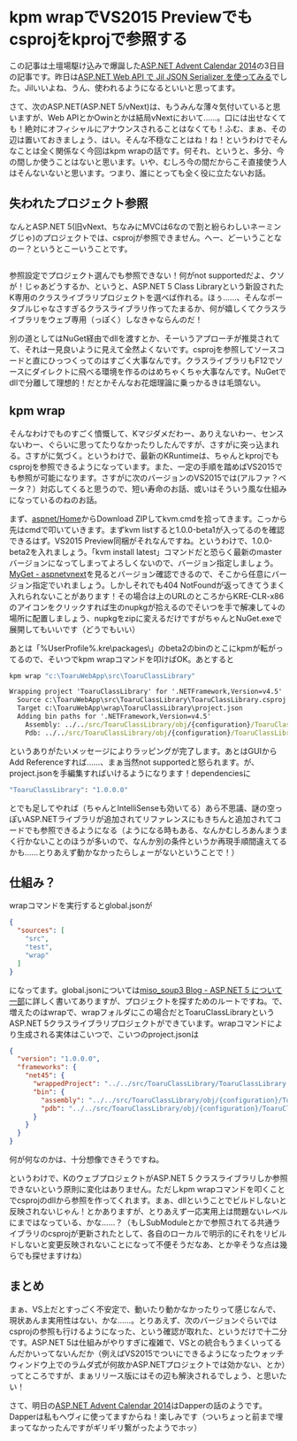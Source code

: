 # kpm wrapでVS2015 Previewでもcsprojをkprojで参照する

この記事は土壇場駆け込みで爆誕した[ASP.NET Advent Calendar 2014](http://qiita.com/advent-calendar/2014/aspnet)の3日目の記事です。昨日は[ASP.NET Web API で Jil JSON Serializer を使ってみる](http://gooner.azurewebsites.net/2014/12/02/jil-json-serializer/)でした。Jilいいよね、うん、使われるようになるといいと思ってます。

さて、次のASP.NET(ASP.NET 5/vNext)は、もうみんな薄々気付いていると思いますが、Web APIとかOwinとかは結局vNextにおいて……。口には出せなくても！絶対にオフィシャルにアナウンスされることはなくても！ふむ、まぁ、その辺は置いておきましょう、はい。そんな不穏なことはね！ね！というわけでそんなことは全く関係なく今回はkpm wrapの話です。何それ、というと、多分、今の間しか使うことはないと思います。いや、むしろ今の間だからこそ直接使う人はそんないないと思います。つまり、誰にとっても全く役に立たないお話。

失われたプロジェクト参照
---
なんとASP.NET 5(旧vNext、ちなみにMVCは6なので割と紛らわしいネーミングじゃ)のプロジェクトでは、csprojが参照できません。へー、どーいうことなのー？というとこーいうことです。

<img src='http://neue.cc/wp-content/uploads/2014/12/cannotreference.jpg' alt='' />

参照設定でプロジェクト選んでも参照できない！何がnot supportedだよ、クソが！じゃあどうするか、というと、ASP.NET 5 Class Libraryという新設されたK専用のクラスライブラリプロジェクトを選べば作れる。ほぅ……、そんなポータブルじゃなさすぎるクラスライブラリ作ってたまるか、何が嬉しくてクラスライブラリをウェブ専用（っぽく）しなきゃならんのだ！

別の道としてはNuGet経由でdllを渡すとか、そーいうアプローチが推奨されてて、それは一見良いように見えて全然よくないです。csprojを参照してソースコードと直にひっつくってのはすごく大事なんです。クラスライブラリもF12でソースにダイレクトに飛べる環境を作るのはめちゃくちゃ大事なんです。NuGetでdllで分離して理想的！だとかそんなお花畑理論に乗っかるきは毛頭ない。

kpm wrap
---
そんなわけでものすごく憤慨して、Kマジダメだわー、ありえないわー、センスないわー、ぐらいに思ってたりなかったりしたんですが、さすがに突っ込まれる。さすがに気づく。というわけで、最新のKRuntimeは、ちゃんとkprojでもcsprojを参照できるようになっています。また、一定の手順を踏めばVS2015でも参照が可能になります。さすがに次のバージョンのVS2015では(アルファ？ベータ？）対応してくると思うので、短い寿命のお話、或いはそういう風な仕組みになっているのねのお話。

まず、[aspnet/Home](https://github.com/aspnet/home)からDownload ZIPしてkvm.cmdを拾ってきます。こっから先はcmdで叩いていきます。まずkvm listすると1.0.0-beta1が入ってるのを確認できるはず。VS2015 Preview同梱がそれなんですね。というわけで、1.0.0-beta2を入れましょう。「kvm install latest」コマンドだと恐らく最新のmasterバージョンになってしまってよろしくないので、バージョン指定しましょう。[MyGet - aspnetvnext](https://www.myget.org/gallery/aspnetvnext)を見るとバージョン確認できるので、そこから任意にバージョン指定でいれましょう。しかしそれでも404 NotFoundが返ってきてうまく入れられないことがあります！その場合は上のURLのところからKRE-CLR-x86のアイコンをクリックすれば生のnupkgが拾えるのでそいつを手で解凍して↓の場所に配置しましょう、nupkgをzipに変えるだけですがちゃんとNuGet.exeで展開してもいいです（どうでもいい）

あとは「%UserProfile%\.kre\packages\」のbeta2のbinのとこにkpmが転がってるので、そいつでkpm wrapコマンドを叩けばOK。あとすると

```cmd
kpm wrap "c:\ToaruWebApp\src\ToaruClassLibrary"

Wrapping project 'ToaruClassLibrary' for '.NETFramework,Version=v4.5'
  Source c:\ToaruWebApp\src\ToaruClassLibrary\ToaruClassLibrary.csproj
  Target c:\ToaruWebApp\wrap\ToaruClassLibrary\project.json
  Adding bin paths for '.NETFramework,Version=v4.5'
    Assembly: ../../src/ToaruClassLibrary/obj/{configuration}/ToaruClassLibrary.dll
    Pdb: ../../src/ToaruClassLibrary/obj/{configuration}/ToaruClassLibrary.pdb
```

というありがたいメッセージによりラッピングが完了します。あとはGUIからAdd Referenceすれば……、まぁ当然not supportedと怒られます。が、project.jsonを手編集すればいけるようになります！dependenciesに

```cmd
"ToaruClassLibrary": "1.0.0.0"
```

とでも足してやれば（ちゃんとIntelliSenseも効いてる）あら不思議、謎の空っぽいASP.NETライブラリが追加されてリファレンスにもきちんと追加されてコードでも参照できるようになる（ようになる時もある、なんかむしろあんまうまく行かないことのほうが多いので、なんか別の条件というか再現手順間違えてるかも……とりあえず動かなかったらしょーがないということで！）

仕組み？
---
wrapコマンドを実行するとglobal.jsonが

```json
{
  "sources": [
    "src",
    "test",
    "wrap"
  ]
}
```

になってます。global.jsonについては[miso_soup3 Blog - ASP.NET 5 について一部](http://miso-soup3.hateblo.jp/entry/2014/11/14/043310)に詳しく書いてありますが、プロジェクトを探すためのルートですね。で、増えたのはwrapで、wrapフォルダにこの場合だとToaruClassLibraryというASP.NET 5クラスライブラリプロジェクトができています。wrapコマンドにより生成される実体はこいつで、こいつのproject.jsonは

```json
{
  "version": "1.0.0.0",
  "frameworks": {
    "net45": {
      "wrappedProject": "../../src/ToaruClassLibrary/ToaruClassLibrary.csproj",
      "bin": {
        "assembly": "../../src/ToaruClassLibrary/obj/{configuration}/ToaruClassLibrary.dll",
        "pdb": "../../src/ToaruClassLibrary/obj/{configuration}/ToaruClassLibrary.pdb"
      }
    }
  }
}
```

何が何なのかは、十分想像できそうですね。

というわけで、KのウェブプロジェクトがASP.NET 5 クラスライブラリしか参照できないという原則に変化はありません。ただしkpm wrapコマンドを叩くことでcsprojのdllから参照を作ってくれます。まぁ、dllということでビルドしないと反映されないじゃん！とかありますが、とりあえず一応実用上は問題ないレベルにまではなっている、かな……？（もしSubModuleとかで参照されてる共通ライブラリのcsprojが更新されたとして、各自のローカルで明示的にそれをリビルドしないと変更反映されないことになって不便そうだなあ、とか辛そうな点は幾らでも探せますけね）

まとめ
---
まぁ、VS上だとすっごく不安定で、動いたり動かなかったりって感じなんで、現状あんま実用性はない、かな……。とりあえず、次のバージョンぐらいではcsprojの参照も行けるようになった、という確認が取れた、というだけで十二分です。ASP.NET 5は仕組みがやりすぎに複雑で、VSとの統合もうまくいってるんだかいってないんだか（例えばVS2015でついにできるようになったウォッチウィンドウ上でのラムダ式が何故かASP.NETプロジェクトでは効かない、とか）ってところですが、まぁリリース版にはその辺も解決されるでしょう、と思いたい！

さて、明日の[ASP.NET Advent Calendar 2014](http://qiita.com/advent-calendar/2014/aspnet)はDapperの話のようです。Dapperは私もヘヴィに使ってますからね！楽しみです（ついちょっと前まで埋まってなかったんですがギリギリ繋がったようでホッ）














